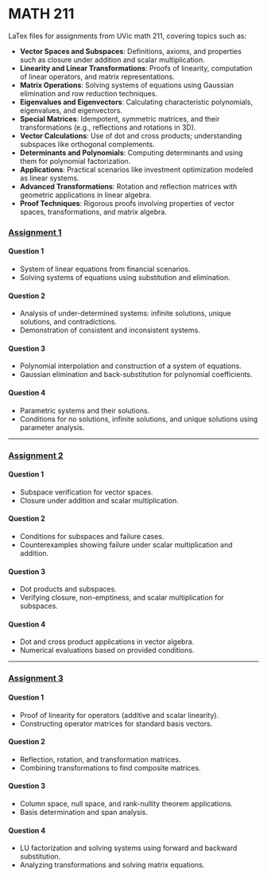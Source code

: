 # MATH 211
LaTex files for assignments from UVic math 211, covering topics such as:
- **Vector Spaces and Subspaces**: Definitions, axioms, and properties such as closure under addition and scalar multiplication.
- **Linearity and Linear Transformations**: Proofs of linearity, computation of linear operators, and matrix representations.
- **Matrix Operations**: Solving systems of equations using Gaussian elimination and row reduction techniques.
- **Eigenvalues and Eigenvectors**: Calculating characteristic polynomials, eigenvalues, and eigenvectors.
- **Special Matrices**: Idempotent, symmetric matrices, and their transformations (e.g., reflections and rotations in 3D).
- **Vector Calculations**: Use of dot and cross products; understanding subspaces like orthogonal complements.
- **Determinants and Polynomials**: Computing determinants and using them for polynomial factorization.
- **Applications**: Practical scenarios like investment optimization modeled as linear systems.
- **Advanced Transformations**: Rotation and reflection matrices with geometric applications in linear algebra.
- **Proof Techniques**: Rigorous proofs involving properties of vector spaces, transformations, and matrix algebra.


### [Assignment 1](Assignment1.pdf)
#### Question 1
- System of linear equations from financial scenarios.
- Solving systems of equations using substitution and elimination.

#### Question 2
- Analysis of under-determined systems: infinite solutions, unique solutions, and contradictions.
- Demonstration of consistent and inconsistent systems.

#### Question 3
- Polynomial interpolation and construction of a system of equations.
- Gaussian elimination and back-substitution for polynomial coefficients.

#### Question 4
- Parametric systems and their solutions.
- Conditions for no solutions, infinite solutions, and unique solutions using parameter analysis.

---

### [Assignment 2](Assignment2.pdf)
#### Question 1
- Subspace verification for vector spaces.
- Closure under addition and scalar multiplication.

#### Question 2
- Conditions for subspaces and failure cases.
- Counterexamples showing failure under scalar multiplication and addition.

#### Question 3
- Dot products and subspaces.
- Verifying closure, non-emptiness, and scalar multiplication for subspaces.

#### Question 4
- Dot and cross product applications in vector algebra.
- Numerical evaluations based on provided conditions.

---

### [Assignment 3](Assignment3.pdf)
#### Question 1
- Proof of linearity for operators (additive and scalar linearity).
- Constructing operator matrices for standard basis vectors.

#### Question 2
- Reflection, rotation, and transformation matrices.
- Combining transformations to find composite matrices.

#### Question 3
- Column space, null space, and rank-nullity theorem applications.
- Basis determination and span analysis.

#### Question 4
- LU factorization and solving systems using forward and backward substitution.
- Analyzing transformations and solving matrix equations.

